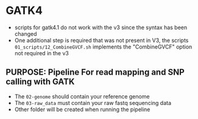 
# GATK4

 * scripts for gatk4.1 do not work with the v3 since the syntax has been changed  
 * One additional step is required that was not present in V3, the scripts `01_scripts/12_CombineGVCF.sh` implements the "CombineGVCF" option not required in the v3  

## PURPOSE: Pipeline For read mapping and SNP calling with GATK 

 * The `02-genome` should contain your reference genome  
 * The `03-raw_data` must contain your raw fastq sequencing data  
 * Other folder will be created when running the pipeline 
 

